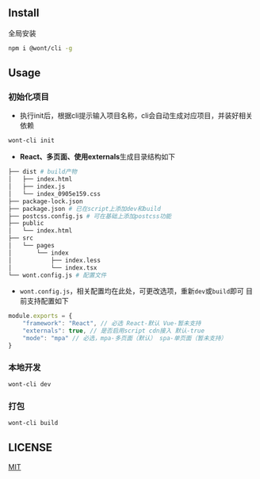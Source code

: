 ## Install

全局安装
```bash
npm i @wont/cli -g
```

## Usage

### 初始化项目
- 执行init后，根据cli提示输入项目名称，cli会自动生成对应项目，并装好相关依赖
```bash
wont-cli init
```
- **React、多页面、使用externals**生成目录结构如下
```bash
├── dist # build产物
│   ├── index.html
│   ├── index.js
│   └── index_0905e159.css
├── package-lock.json
├── package.json # 已在script上添加dev和build
├── postcss.config.js # 可在基础上添加postcss功能
├── public
│   └── index.html
├── src
│   └── pages
│       └── index
│           ├── index.less
│           └── index.tsx
└── wont.config.js # 配置文件
```

- `wont.config.js`，相关配置均在此处，可更改选项，重新`dev`或`build`即可
目前支持配置如下
```js
module.exports = {
    "framework": "React", // 必选 React-默认 Vue-暂未支持
    "externals": true, // 是否启用script cdn接入 默认-true
    "mode": "mpa" // 必选，mpa-多页面（默认） spa-单页面（暂未支持）
}
```

### 本地开发
```bash
wont-cli dev
```

### 打包
```bash
wont-cli build
```

## LICENSE

[MIT](./LICENSE)

